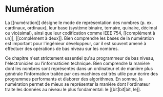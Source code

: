# Numération

La [[numération]] désigne le mode de représentation des nombres (p. ex. cardinaux, ordinaux), leur base (système binaire, ternaire, quinaire, décimal ou vicésimal), ainsi que leur codification comme IEEE 754, [[complément à un]], [[complément à deux]]. Bien comprendre les bases de la numération est important pour l'ingénieur développeur, car il est souvent amené à effectuer des opérations de bas niveau sur les nombres.

Ce chapitre n'est strictement essentiel qu'au programmeur de bas niveau, l'électronicien ou l'informaticien technique. Bien comprendre la manière dont les nombres sont représentés dans un ordinateur et de manière plus générale l'information traitée par ces machines est très utile pour écrire des programmes performants et élaborer des algorithmes. En somme, la numération permet de mieux se représenter la manière dont l'ordinateur traite les données au niveau le plus fondamental: le [[bit|bit|bit, le]].